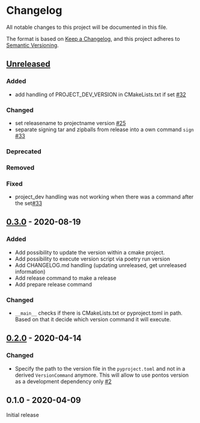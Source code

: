 # Changelog

All notable changes to this project will be documented in this file.

The format is based on [Keep a Changelog](https://keepachangelog.com/en/1.0.0/),
and this project adheres to [Semantic Versioning](https://semver.org/spec/v2.0.0.html).

## [Unreleased]
### Added
- add handling of PROJECT_DEV_VERSION in CMakeLists.txt if set [#32](https://github.com/greenbone/pontos/pull/32)
### Changed
- set releasename to projectname version [#25](https://github.com/greenbone/pontos/pull/25)
- separate signing tar and zipballs from release into a own command `sign` [#33](https://github.com/greenbone/pontos/pull/33)
### Deprecated
### Removed
### Fixed
- project_dev handling was not working when there was a command after the set[#33](https://github.com/greenbone/pontos/pull/33)

[Unreleased]: https://github.com/greenbone/pontos/compare/v0.3.0...HEAD


## [0.3.0] - 2020-08-19

### Added

* Add possibility to update the version within a cmake project.
* Add possibility to execute version script via poetry run version
* Add CHANGELOG.md handling (updating unreleased, get unreleased information)
* Add release command to make a release
* Add prepare release command

### Changed

* `__main__` checks if there is CMakeLists.txt or pyproject.toml in path.
   Based on that it decide which version command it will execute.

[0.3.0]: https://github.com/greenbone/pontos/compare/v0.2.0...v0.3.0

## [0.2.0] - 2020-04-14

### Changed

* Specify the path to the version file in the `pyproject.toml` and not in a
  derived `VersionCommand` anymore. This will allow to use pontos version as
  a development dependency only [#2](https://github.com/greenbone/pontos/pull/2)

[0.2.0]: https://github.com/greenbone/pontos/compare/v0.1.0...v0.2.0

## 0.1.0 - 2020-04-09

Initial release
